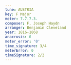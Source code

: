 ```yaml
---
tune: AUSTRIA
key: F Major
meter: 7.7.7.3.
composer: F. Joseph Haydn
arranger: Benjamin Cleveland
year: 1816-1868
anacrusis: 0
meter_error: '0'
time_signature: 3/4
meterError: 0
timeSignature: 2/2
---
```

